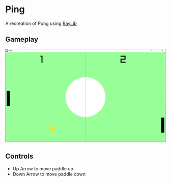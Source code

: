 # Ping

A recreation of Pong using [RayLib](https://www.raylib.com/)

## Gameplay
![Screenshot of gameplay](resources\game.png)

## Controls

- Up Arrow to move paddle up
- Down Arrow to move paddle down
